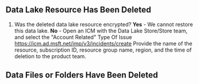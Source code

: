 ## Data Lake Resource Has Been Deleted

1. Was the deleted data lake resource encrypted?
**Yes** - We cannot restore this data lake.
**No** - Open an ICM with the Data Lake Store/Store team, and select the "Account Related" Type Of Issue
https://icm.ad.msft.net/imp/v3/incidents/create
Provide the name of the resource, subscription ID, resource group name, region, and the time of deletion to the product team.

## Data Files or Folders Have Been Deleted
